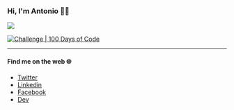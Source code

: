 ### Hi, I'm Antonio 👋🏿 
![](https://user-images.githubusercontent.com/65862154/89724150-1dcd4d00-d9c5-11ea-96f5-e234b989b52b.png)




<!--
**athomasjr/athomasjr** is a ✨ _special_ ✨ repository because its `README.md` (this file) appears on your GitHub profile.

Here are some ideas to get you started:

- 🔭 I’m currently working on ...
- 🌱 I’m currently learning ...
- 👯 I’m looking to collaborate on ...
- 🤔 I’m looking for help with ...
- 💬 Ask me about ...
- 📫 How to reach me: ...
- 😄 Pronouns: ...
- ⚡ Fun fact: ...
-->



[![Challenge | 100 Days of Code](https://img.shields.io/static/v1?label=Challenge&labelColor=384357&message=100%20Days%20of%20Code&color=00b4ee&style=for-the-badge&link=https://www.100daysofcode.com)](https://www.100daysofcode.com)

---
#### Find me on the web :globe_with_meridians:
* [Twitter](https://twitter.com/athomas_jr)
* [Linkedin](https://www.linkedin.com/in/antonio-thomas-44a267196/)
* [Facebook](https://www.facebook.com/antonio.thomas.735944?ref=bookmarks)
* [Dev](https://dev.to/athomasjr)
